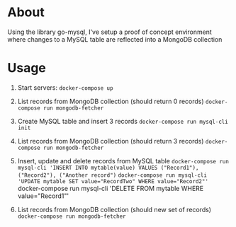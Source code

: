 # About

Using the library go-mysql, I've setup a proof of concept environment where changes to a MySQL table are reflected into a MongoDB collection

# Usage

1. Start servers:
`docker-compose up`

2. List records from MongoDB collection (should return 0 records)
`docker-compose run mongodb-fetcher`

3. Create MySQL table and insert 3 records
`docker-compose run mysql-cli init`

4. List records from MongoDB collection (should return 3 records)
`docker-compose run mongodb-fetcher`

5. Insert, update and delete records from MySQL table
`docker-compose run mysql-cli 'INSERT INTO mytable(value) VALUES ("Record1"), ("Record2"), ("Another record")`
`docker-compose run mysql-cli 'UPDATE mytable SET value="RecordTwo" WHERE value="Record2"'
`docker-compose run mysql-cli 'DELETE FROM mytable WHERE value="Record1"'

6. List records from MongoDB collection (should new set of records)
`docker-compose run mongodb-fetcher`
